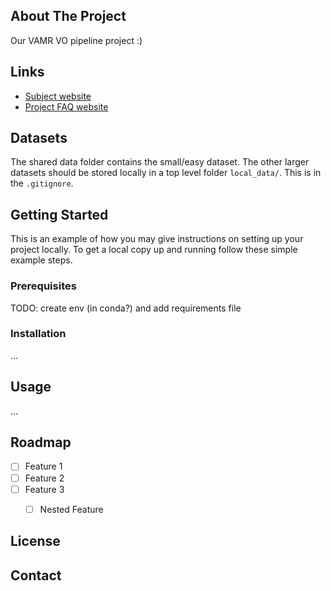 ## About The Project
Our VAMR VO pipeline project :)


## Links
- [Subject website](https://rpg.ifi.uzh.ch/teaching.html)
- [Project FAQ website](https://docs.google.com/document/d/1IuWmXyO1m5DV77AhEa-MpK-yp9LDMQO5IM6oyVLvHa0/edit#heading=h.w8vo6xo5cuee)

## Datasets
The shared data folder contains the small/easy dataset. The other larger datasets should be stored locally in a top level folder `local_data/`. This is in the `.gitignore`.

## Getting Started
This is an example of how you may give instructions on setting up your project locally.
To get a local copy up and running follow these simple example steps.

### Prerequisites
TODO: create env (in conda?) and add requirements file

### Installation
...




<!-- USAGE EXAMPLES -->
## Usage
...


<!-- ROADMAP -->
## Roadmap

- [ ] Feature 1
- [ ] Feature 2
- [ ] Feature 3
    - [ ] Nested Feature


## License

<!-- Distributed under the MIT License. See `LICENSE.txt` for more information. -->




## Contact

